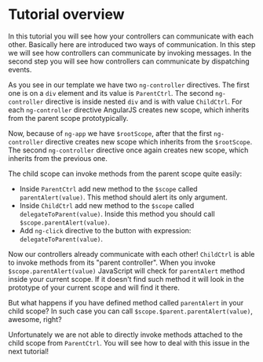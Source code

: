 # Tutorial overview

In this tutorial you will see how your controllers can communicate with each other. Basically here are introduced two ways of communication. In this step we will see how controllers can communicate by invoking messages. In the second step you will see how controllers can communicate by dispatching events.

As you see in our template we have two `ng-controller` directives. The first one is on a `div` element and its value is `ParentCtrl`. The second `ng-controller` directive is inside nested `div` and is with value `ChildCtrl`. For each `ng-controller` directive AngularJS creates new scope, which inherits from the parent scope prototypically.

Now, because of `ng-app` we have `$rootScope`, after that the first `ng-controller` directive creates new scope which inherits from the `$rootScope`. The second `ng-controller` directive once again creates new scope, which inherits from the previous one.

The child scope can invoke methods from the parent scope quite easily:

* Inside `ParentCtrl` add new method to the `$scope` called `parentAlert(value)`. This method should alert its only argument.
* Inside `ChildCtrl` add new method to the `$scope` called `delegateToParent(value)`. Inside this method you should call `$scope.parentAlert(value)`.
* Add `ng-click` directive to the button with expression: `delegateToParent(value)`.

Now our controllers already communicate with each other! `ChildCtrl` is able to invoke methods from its "parent controller". When you invoke `$scope.parentAlert(value)` JavaScript will check for `parentAlert` method inside your current scope. If it doesn't find such method it will look in the prototype of your current scope and will find it there.

But what happens if you have defined method called `parentAlert` in your child scope? In such case you can call `$scope.$parent.parentAlert(value)`, awesome, right?

Unfortunately we are not able to directly invoke methods attached to the child scope from `ParentCtrl`. You will see how to deal with this issue in the next tutorial!